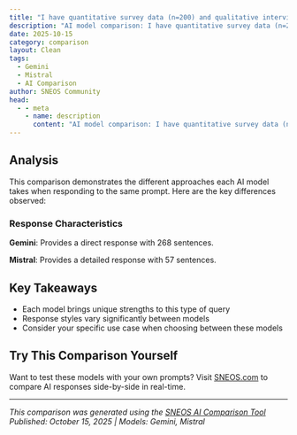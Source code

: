 ```yaml
---
title: "I have quantitative survey data (n=200) and qualitative interview data (n=25) on physician burnout. Help me: 1) Design integration strategy (convergent parallel design), 2) Analyze each dataset separately, 3) Compare and contrast QUAN and QUAL findings, 4) Create joint display table, 5) Develop meta-inferences, 6) Write integrated results section"
description: "AI model comparison: I have quantitative survey data (n=200) and qualitative interview data (n=25) on physician burnout. ..."
date: 2025-10-15
category: comparison
layout: Clean
tags:
  - Gemini
  - Mistral
  - AI Comparison
author: SNEOS Community
head:
  - - meta
    - name: description
      content: "AI model comparison: I have quantitative survey data (n=200) and qualitative interview data (n=25) on physician burnout. Help me: 1) Design i..."
---
```


<ChatComparison
  title="I have quantitative survey data (n=200) and qualitative interview data (n=25) on physician burnout. Help me: 1) Design integration strategy (convergent parallel design), 2) Analyze each dataset separately, 3) Compare and contrast QUAN and QUAL findings, 4) Create joint display table, 5) Develop meta-inferences, 6) Write integrated results section"
  prompt="I have quantitative survey data (n=200) and qualitative interview data (n=25) on physician burnout. Help me: 1) Design integration strategy (convergent parallel design), 2) Analyze each dataset separately, 3) Compare and contrast QUAN and QUAL findings, 4) Create joint display table, 5) Develop meta-inferences, 6) Write integrated results section"
  :responses='{"Gemini": "This is an excellent plan for a mixed methods study using a convergent parallel design! Integrating quantitative and qualitative data effectively can provide a much richer and more nuanced understanding of physician burnout than either method alone.\n\nHere\u0027s a detailed guide for each step:\n\n---\n\n### **1) Design Integration Strategy: Convergent Parallel Design**\n\n**Core Principle:** In a convergent parallel design (also known as triangulation design), both quantitative (QUAN) and qualitative (QUAL) data are collected **independently and concurrently** during the same phase of the research. Each dataset is then **analyzed separately** using its respective methods. Finally, the findings from both analyses are **converged and compared** to identify areas of agreement, disagreement, or unique insights, leading to an overall interpretation.\n\n**Your Specific Strategy:**\n\n*   **Purpose:** To gain a comprehensive understanding of physician burnout by triangulating perspectives. The QUAN data will provide a broad, generalizable picture of prevalence, contributing factors, and demographics, while the QUAL data will offer deep, nuanced insights into the lived experiences, perceptions, and underlying reasons for burnout from the physicians\u0027 own voices.\n*   **Data Collection (Assumed Already Done):**\n    *   **QUAN:** Survey data (n=200) collected on physician burnout (e.g., using established scales like the Maslach Burnout Inventory, questions on workload, administrative burden, support systems, demographics).\n    *   **QUAL:** In-depth interview data (n=25) on physician burnout (e.g., exploring experiences, causes, coping strategies, impacts, and suggestions for change).\n*   **Analysis (Separate):**\n    *   **QUAN:** Statistical analysis of survey data.\n    *   **QUAL:** Thematic analysis (or similar) of interview data.\n*   **Integration Point:** The integration occurs during the **interpretation phase**, after both datasets have been independently analyzed.\n*   **Integration Techniques:**\n    *   **Comparison:** Systematically comparing QUAN findings with QUAL themes.\n    *   **Joint Display Table:** A visual representation of combined findings.\n    *   **Narrative Integration:** Weaving findings together in the results section.\n    *   **Meta-Inferences:** Developing new insights that emerge from the integration of both datasets.\n*   **Potential Outcomes of Integration:**\n    *   **Corroboration/Confirmation:** Both datasets support the same finding.\n    *   **Elaboration/Expansion:** QUAL data provides deeper understanding or explanation for QUAN findings (e.g., why a certain correlation exists). QUAN data can quantify the prevalence of QUAL themes.\n    *   **Contradiction/Divergence:** Findings appear to conflict (this requires careful examination and explanation).\n    *   **Complementarity:** Each dataset provides unique, non-overlapping but equally valuable information that enriches the overall understanding.\n\n---\n\n### **2) Analyze Each Dataset Separately**\n\n#### **2.1) Quantitative Data Analysis (Survey, n=200)**\n\n*   **Software:** SPSS, R, Stata, SAS, or even Excel for descriptive statistics.\n*   **Steps:**\n    1.  **Data Cleaning \u0026 Preparation:**\n        *   Check for missing data, outliers, and data entry errors. Decide how to handle missing values (e.g., listwise deletion, mean imputation, multiple imputation).\n        *   Reverse-code items if necessary (e.g., positive vs. negative statements on a scale).\n        *   Calculate scale scores (e.g., MBI subscale scores for Emotional Exhaustion, Depersonalization, Personal Accomplishment).\n    2.  **Descriptive Statistics:**\n        *   **Demographics:** Frequencies and percentages for categorical variables (e.g., gender, specialty, years in practice). Means and standard deviations for continuous variables (e.g., age).\n        *   **Burnout Prevalence:** Frequencies and percentages for categories of burnout (e.g., low, moderate, high burnout based on scale cut-offs). Means and standard deviations for burnout subscales.\n        *   **Other Variables:** Means, standard deviations, frequencies/percentages for perceived workload, administrative burden, support, job satisfaction, etc.\n    3.  **Inferential Statistics (as appropriate to your research questions):**\n        *   **Group Comparisons:**\n            *   **Independent Samples t-tests:** To compare burnout scores between two groups (e.g., male vs. female physicians).\n            *   **ANOVA (Analysis of Variance):** To compare burnout scores across three or more groups (e.g., different specialties, career stages).\n        *   **Correlations:**\n            *   **Pearson or Spearman correlations:** To examine the strength and direction of relationships between continuous variables (e.g., correlation between hours worked and emotional exhaustion, administrative burden and depersonalization).\n        *   **Regression Analysis (if exploring predictors):**\n            *   **Multiple Regression:** To identify which factors (e.g., workload, administrative tasks, perceived support) significantly predict burnout levels.\n    4.  **Data Visualization:** Create tables, bar charts, pie charts, and histograms to present key findings clearly.\n\n*   **Key Output:** Summaries of demographic characteristics, burnout prevalence rates, average scores on burnout scales, significant differences between groups, and significant correlations or predictors of burnout.\n\n#### **2.2) Qualitative Data Analysis (Interviews, n=25)**\n\n*   **Software:** NVivo, ATLAS.ti, Dedoose, MAXQDA, or manual thematic analysis.\n*   **Approach:** Thematic Analysis (a common and highly suitable method for interview data).\n*   **Steps (Following Braun \u0026 Clarke\u0027s Six Phases):**\n    1.  **Familiarizing yourself with your data:**\n        *   Transcribe all interviews verbatim (if not already done).\n        *   Read and re-read transcripts multiple times. Listen to audio recordings.\n        *   Make initial notes, ideas, and observations.\n    2.  **Generating initial codes:**\n        *   Systematically go through each transcript, line by line or paragraph by paragraph.\n        *   Assign short, descriptive labels (codes) to interesting features of the data that relate to your research questions. Code *all* relevant data.\n        *   Examples: \u0022heavy patient load,\u0022 \u0022feeling overwhelmed,\u0022 \u0022lack of autonomy,\u0022 \u0022bureaucratic burden,\u0022 \u0022peer support,\u0022 \u0022impact on family life,\u0022 \u0022moral distress.\u0022\n    3.  **Searching for themes:**\n        *   Group similar codes together to form potential themes.\n        *   Consider the relationships between codes and how they might combine to form a broader theme.\n        *   Use a mind map or concept map to visualize these relationships.\n    4.  **Reviewing themes:**\n        *   **Phase 1:** Check if the themes accurately reflect the coded extracts (within-theme homogeneity and between-theme heterogeneity). Are there too many or too few? Do some themes need to be merged or split?\n        *   **Phase 2:** Check if the themes work in relation to the entire dataset. Does the thematic map tell a compelling and accurate story about the data?\n    5.  **Defining and naming themes:**\n        *   Clearly define the essence of each theme and what aspect of physician burnout it represents.\n        *   Give each theme a concise, descriptive, and engaging name.\n        *   Identify sub-themes if necessary to provide more detail within a broader theme.\n    6.  **Producing the report:**\n        *   Develop a compelling narrative that tells the story of your data using the identified themes.\n        *   Support each theme and sub-theme with rich, illustrative quotes from the interviews.\n        *   Discuss how the themes address your research questions.\n\n*   **Key Output:** A detailed description of 4-7 overarching themes (and sub-themes) representing the qualitative insights into physician burnout, supported by compelling verbatim quotes.\n\n---\n\n### **3) Compare and Contrast QUAN and QUAL Findings**\n\nThis is the crucial step of integration. Create a structured approach to systematically compare the findings.\n\n*   **Approach:**\n    1.  **List QUAN Key Findings:** Summarize your most salient statistical results (e.g., \u002270% high emotional exhaustion,\u0022 \u0022significant positive correlation between administrative tasks and burnout,\u0022 \u0022no significant difference in burnout between male and female physicians\u0022).\n    2.  **List QUAL Key Themes:** Summarize your main thematic findings (e.g., \u0022Theme: Systemic Pressures,\u0022 \u0022Theme: Erosion of Professional Autonomy,\u0022 \u0022Theme: Importance of Peer Support\u0022).\n    3.  **Systematic Comparison:** Go through each QUAN finding and ask:\n        *   Does a QUAL theme **corroborate/confirm** this finding? (e.g., High emotional exhaustion in QUAN supported by QUAL themes of being \u0022drained\u0022 and \u0022overwhelmed\u0022).\n        *   Does a QUAL theme **elaborate/explain** this finding? (e.g., Correlation between administrative tasks and burnout explained by QUAL data describing specific, time-consuming, and meaningless tasks).\n        *   Does a QUAL theme **contradict** this finding? (e.g., QUAN data shows no difference in burnout by specialty, but QUAL data from one specialty describes unique stressors leading to burnout that might be masked by the broader QUAN measure). This is rare but important to explore.\n        *   Does a QUAL theme provide **unique insights** not captured by QUAN? (e.g., The emotional toll on family life, or moral distress from ethical conflicts, which might not have been direct survey items).\n    4.  Similarly, for each QUAL theme, ask:\n        *   Is there a QUAN finding that **quantifies** the prevalence or intensity of this theme?\n        *   Is there a QUAN finding that provides a **broader context** for this theme?\n        *   Does a QUAN finding **contradict** this theme?\n        *   Does a QUAN finding **add a dimension** not explicitly discussed in QUAL?\n\n*   **Categorize the Relationship:** As you compare, categorize the relationship between the findings:\n    *   **Corroboration:** Strong agreement between methods.\n    *   **Elaboration:** QUAL explains or adds detail to QUAN. QUAN quantifies QUAL.\n    *   **Contradiction:** Disagreement between methods (requires deeper investigation).\n    *   **Complementarity:** Each method provides unique, valuable, non-overlapping insights.\n\n---\n\n### **4) Create Joint Display Table**\n\nA joint display table is an excellent visual tool for integration. It allows you to systematically present and compare findings side-by-side, making the integration transparent and clear.\n\n**Example Structure for a Joint Display Table:**\n\n| Integrated Finding/Topic | Key Quantitative Findings (n=200) | Key Qualitative Findings (n=25) | Relationship | Emerging Meta-Inference |\n| :----------------------- | :--------------------------------- | :------------------------------ | :----------- | :---------------------- |\n| **1. High Emotional Exhaustion \u0026 Overload** | - 70% of physicians scored high on MBI Emotional Exhaustion subscale (M=4.5/6, SD=0.8). \u003Cbr\u003E - Significant positive correlation between average weekly work hours and EE (r=.45, p\u003C.001). | - Theme: \u0022Feeling Drained and Burnt Out.\u0022 Participants frequently used terms like \u0022exhausted,\u0022 \u0022overwhelmed,\u0022 \u0022running on empty.\u0022 \u003Cbr\u003E - Sub-theme: \u0022Relentless Workload.\u0022 Descriptions of long hours, high patient volumes, and lack of breaks. \u003Cbr\u003E *Quote: \u0022I feel utterly drained by the end of the day, there\u0027s just no recovery.\u0022* | Corroboration \u0026 Elaboration | High emotional exhaustion is a pervasive issue, experienced not just as a statistical measure but as a deeply personal and physically debilitating state directly tied to unrelenting workload. |\n| **2. Impact of Administrative Burden** | - Administrative tasks (e.g., EMR documentation, insurance paperwork) rated as highest stressor (M=4.8/5, SD=0.5). \u003Cbr\u003E - Significant positive correlation between perceived administrative burden and Depersonalization (r=.38, p\u003C.01). | - Theme: \u0022Bureaucracy and Box-Ticking.\u0022 Physicians expressed frustration with \u0022meaningless\u0022 paperwork, EMR inefficiencies, and pre-authorization hurdles. \u003Cbr\u003E - Sub-theme: \u0022Loss of Patient-Centered Time.\u0022 Administrative tasks displace time for direct patient care, leading to feelings of depersonalization and reduced purpose. \u003Cbr\u003E *Quote: \u0022I spend more time on the computer than with my patients, it feels like I\u0027m an administrator, not a doctor.\u0022* | Corroboration \u0026 Elaboration | Excessive administrative tasks are a primary driver of depersonalization, not merely a minor annoyance, by alienating physicians from their core purpose of patient care and reducing professional autonomy. |\n| **3. Role of Organizational Support** | - Physicians reporting high perceived organizational support had significantly lower burnout scores (t=3.2, p\u003C.001). \u003Cbr\u003E - Only 30% felt adequately supported by their institution. | - Theme: \u0022Feeling Unseen and Unsupported.\u0022 Many felt a lack of understanding or empathy from leadership. \u003Cbr\u003E - Sub-theme: \u0022Value of Peer \u0026 Team Support.\u0022 While institutional support was lacking, support from colleagues and nursing staff was highly valued as a protective factor. \u003Cbr\u003E *Quote: \u0022My colleagues are the only reason I get through the day, management doesn\u0027t seem to care.\u0022* | Corroboration \u0026 Complementarity | Organizational support is a critical protective factor against burnout, but its perceived absence at the institutional level is a significant concern. Physicians are actively seeking and finding compensatory support within their immediate teams. |\n| **4. Solutions: Systemic vs. Individual** | - Survey questions on preferred interventions indicated 60% desired systemic changes (e.g., reduced administrative load, increased staffing), vs. 20% desiring individual resilience training. | - Theme: \u0022Beyond Individual Resilience.\u0022 Participants universally rejected solutions focused solely on \u0022mindfulness\u0022 or \u0022wellness programs\u0022 without addressing root causes. \u003Cbr\u003E - Sub-theme: \u0022Need for Top-Down Change.\u0022 Strong calls for leadership to address workload, staffing, and administrative inefficiencies. \u003Cbr\u003E *Quote: \u0022Don\u0027t tell me to meditate, give me a functional EMR and more support staff.\u0022* | Corroboration | There is a strong, consistent call from physicians for systemic, organizational interventions to combat burnout, rejecting individual resilience training as an adequate solution when core issues remain unaddressed. |\n\n---\n\n### **5) Develop Meta-Inferences**\n\nMeta-inferences are the higher-order insights, conclusions, or understandings that emerge from the integration of your QUAN and QUAL findings. They are the \u0022so what\u0022 of your mixed methods study \u2013 new knowledge that could not have been derived from either dataset alone.\n\n**How to Develop Meta-Inferences:**\nLook at your Joint Display Table, especially the \u0022Relationship\u0022 and your initial thought for the \u0022Emerging Meta-Inference\u0022 column. Ask:\n*   What new, deeper understanding of physician burnout emerges when these findings are combined?\n*   What are the practical implications of this combined understanding?\n*   Do the integrated findings challenge existing assumptions or theories about burnout?\n*   Do they point to novel directions for intervention or future research?\n\n**Examples of Meta-Inferences (based on the sample Joint Display):**\n\n1.  **Burnout is a deeply embodied and systemic crisis:** While quantitative data confirms high prevalence of emotional exhaustion, qualitative data reveals this is not merely a statistical measure but a profound, debilitating personal experience directly tied to systemic failures (e.g., relentless workload, administrative inefficiencies), challenging the notion that burnout is solely an individual\u0027s inability to cope.\n2.  **Administrative burden as a key driver of depersonalization:** The significant correlation between administrative tasks and depersonalization, illuminated by qualitative narratives of time displacement and feelings of being an \u0022administrator\u0022 rather than a \u0022doctor,\u0022 highlights that bureaucratic demands fundamentally erode a physician\u0027s professional identity and connection to patient care, leading to moral injury and a sense of meaninglessness beyond mere task overload.\n3.  **The critical but often unmet need for organizational empathy:** Despite the statistical protective effect of perceived support, the qualitative data starkly reveals a widespread perception among physicians of a lack of institutional empathy and understanding, indicating a profound disconnect between leadership and front-line experiences. This suggests that \u0022support\u0022 needs to be redefined and delivered authentically to be effective, rather than just perceived.\n4.  **A strong mandate for systemic, not just individual, solutions:** The convergence of QUAN data showing preference for systemic interventions and QUAL data\u0027s emphatic rejection of individual resilience training as a primary solution reveals a clear consensus among physicians: addressing burnout requires fundamental, top-down organizational change, not simply teaching individuals to better cope with dysfunctional systems. This calls for a paradigm shift in intervention strategies.\n\n---\n\n### **6) Write Integrated Results Section**\n\nYour integrated results section should flow logically, presenting findings by overarching integrated themes rather than separating QUAN and QUAL results.\n\n**Structure of the Integrated Results Section:**\n\n1.  **Introduction to Mixed Methods Approach:**\n    *   Briefly state the purpose of using a convergent parallel mixed methods design for this study.\n    *   Explain how QUAN and QUAL data were collected and analyzed independently.\n    *   State that the following section presents the integrated findings to provide a comprehensive understanding of physician burnout.\n\n2.  **Summary of Quantitative Findings (Brief):**\n    *   Provide a concise overview of the main QUAN findings.\n    *   Mention key descriptive statistics (e.g., prevalence of burnout components) and significant inferential results (e.g., key correlations, group differences).\n    *   *Example:* \u0022Quantitative analysis of 200 physician surveys revealed a high prevalence of emotional exhaustion (70% scoring high) and a significant correlation between administrative burden and depersonalization (r=.38, p\u003C.01). Key demographic differences and predictors are summarized in Table X.\u0022\n    *   *Self-correction:* Avoid overwhelming detail here. You can refer readers to a separate, more detailed QUAN methods/results section if you plan to publish the full analyses separately or in an appendix.\n\n3.  **Summary of Qualitative Findings (Brief):**\n    *   Provide a concise overview of the main QUAL themes.\n    *   *Example:* \u0022Thematic analysis of 25 in-depth interviews highlighted four key themes: \u0027Feeling Drained and Burnt Out,\u0027 \u0027Bureaucracy and Box-Ticking,\u0027 \u0027Feeling Unseen and Unsupported,\u0027 and \u0027Beyond Individual Resilience,\u0027 offering rich insights into the lived experience of burnout.\u0022\n    *   *Self-correction:* Again, keep it brief and refer to a more detailed QUAL methods/results section if applicable.\n\n4.  **Integrated Findings (Thematic Presentation):**\n    *   This is the core of your integration. Organize this section around the overarching integrated themes identified in your joint display table.\n    *   For **each integrated theme**:\n        *   **Introduce the Integrated Theme:** Clearly state the theme that emerged from combining both datasets.\n        *   **Present Relevant QUAN Findings:** Summarize the specific quantitative data that addresses this theme. Include statistics (means, percentages, p-values, correlations) and refer to tables/figures where appropriate.\n        *   **Present Relevant QUAL Findings:** Summarize the specific qualitative data (themes, sub-themes) that addresses this theme. Include compelling, illustrative direct quotes from interviews.\n        *   **Explain the Connection/Relationship:** Explicitly state how the QUAN and QUAL findings relate (corroborate, elaborate, contradict, complement). Use transitional phrases.\n        *   **State the Meta-Inference:** Conclude the discussion for that theme by stating the deeper insight gained from the integration.\n\n    *   *Example for an Integrated Theme (e.g., \u0022High Emotional Exhaustion and Overload\u0022)*:\n        \u003E \u0022Both quantitative and qualitative findings unequivocally point to **high emotional exhaustion as a pervasive and debilitating aspect of physician burnout.** Quantitatively, 70% of surveyed physicians scored high on the Maslach Burnout Inventory\u0027s Emotional Exhaustion subscale (M=4.5/6, SD=0.8), indicating a widespread experience of feeling emotionally drained. This statistical prevalence was profoundly illuminated by the qualitative data, where physicians frequently described feeling \u0027utterly drained,\u0027 \u0027overwhelmed,\u0027 and \u0027running on empty.\u0027 As one physician articulated, *\u0027I feel utterly drained by the end of the day, there\u0027s just no recovery. It\u0027s like I\u0027m giving a piece of myself away every hour.\u0027* This corroboration highlights that high emotional exhaustion is not merely a statistical measure but a deeply personal and physically debilitating state, directly tied to unrelenting workload, thereby emphasizing the profound human cost of current work environments.\u0022\n\n5.  **Discussion of Overall Meta-Inferences \u0026 Limitations:**\n    *   Summarize the most significant overarching meta-inferences that emerged from the entire integration process.\n    *   Briefly discuss how the mixed methods approach provided a richer, more comprehensive understanding of physician burnout than either method alone.\n    *   Address any discrepancies or contradictions between the findings, if they occurred, and offer potential explanations.\n    *   Briefly mention methodological limitations pertinent to the mixed methods approach (e.g., potential for unequal power between datasets due to sample size, researcher bias in interpretation).\n\n6.  **Conclusion:**\n    *   Reiterate the most important integrated findings and their implications for understanding and addressing physician burnout.\n\n---\n\nThis structured approach will guide you through a robust integration process, allowing you to leverage the strengths of both your quantitative and qualitative data to develop comprehensive and impactful insights into physician burnout. Good luck!", "Mistral": "Certainly! Let\u0027s break down each step to help you integrate your quantitative survey data and qualitative interview data on physician burnout using a convergent parallel design.\n\n### 1. Design Integration Strategy (Convergent Parallel Design)\n\n**Convergent Parallel Design:**\n- **Purpose:** To compare and contrast quantitative and qualitative data to gain a comprehensive understanding of physician burnout.\n- **Data Collection:**\n  - Quantitative: Survey data (n=200)\n  - Qualitative: Interview data (n=25)\n- **Data Analysis:**\n  - Quantitative: Statistical analysis\n  - Qualitative: Thematic analysis\n- **Integration:**\n  - Compare and contrast findings\n  - Create joint display table\n  - Develop meta-inferences\n\n### 2. Analyze Each Dataset Separately\n\n**Quantitative Analysis:**\n1. **Descriptive Statistics:**\n   - Calculate means, medians, standard deviations, and frequencies for survey items.\n   - Use graphs (e.g., bar charts, histograms) to visualize data.\n2. **Inferential Statistics:**\n   - Conduct t-tests, ANOVA, or regression analysis to identify significant predictors of burnout.\n   - Use correlation analysis to examine relationships between variables.\n\n**Qualitative Analysis:**\n1. **Transcription:**\n   - Transcribe all interview data.\n2. **Coding:**\n   - Use a coding framework (e.g., thematic analysis) to identify themes and patterns.\n   - Develop a codebook with definitions and examples.\n3. **Thematic Analysis:**\n   - Identify major themes and sub-themes related to physician burnout.\n   - Use quotes to illustrate themes.\n\n### 3. Compare and Contrast QUAN and QUAL Findings\n\n**Comparison:**\n- Identify areas where quantitative and qualitative findings converge.\n- Look for themes in qualitative data that are supported by quantitative results.\n\n**Contrast:**\n- Identify areas where quantitative and qualitative findings diverge.\n- Look for themes in qualitative data that are not supported by quantitative results.\n\n### 4. Create Joint Display Table\n\n**Joint Display Table:**\n- Create a table that integrates quantitative and qualitative findings.\n- Include columns for quantitative results, qualitative themes, and a comparison/contrast column.\n\n| **Quantitative Findings**                  | **Qualitative Themes**                  | **Comparison/Contrast**                  |\n|-------------------------------------------|-----------------------------------------|-------------------------------------------|\n| High levels of burnout (mean score = 70)  | Theme: Overwhelming Workload             | Both datasets indicate high burnout levels|\n| Significant correlation between work hours and burnout (r = 0.65) | Theme: Long Working Hours                | Both datasets show work hours as a factor |\n| No significant difference in burnout by gender (p \u003E 0.05) | Theme: Gender Differences in Burnout     | Quantitative data does not support gender differences, but qualitative data suggests nuanced differences |\n\n### 5. Develop Meta-Inferences\n\n**Meta-Inferences:**\n- Synthesize the findings from both datasets to develop broader conclusions.\n- Consider how the quantitative and qualitative data complement each other.\n- Identify areas for further research based on discrepancies.\n\n### 6. Write Integrated Results Section\n\n**Integrated Results Section:**\n\n---\n\n**Results**\n\nThis study employed a convergent parallel design to integrate quantitative survey data (n=200) and qualitative interview data (n=25) to understand physician burnout.\n\n**Quantitative Findings:**\nThe survey data revealed high levels of burnout among physicians, with a mean score of 70 on the burnout scale. There was a significant correlation between work hours and burnout (r = 0.65), indicating that longer work hours are associated with higher levels of burnout. However, there was no significant difference in burnout levels by gender (p \u003E 0.05).\n\n**Qualitative Findings:**\nThematic analysis of the interview data identified several key themes related to physician burnout. The most prominent themes included overwhelming workload, long working hours, and gender differences in burnout experiences. Participants frequently mentioned the intense pressure and lack of support as contributing factors to their burnout.\n\n**Integration of Findings:**\nA joint display table was created to compare and contrast the quantitative and qualitative findings (Table 1). Both datasets indicated high levels of burnout and the significant impact of long working hours. However, while the quantitative data did not show significant gender differences, the qualitative data suggested nuanced differences in how male and female physicians experience burnout.\n\n**Meta-Inferences:**\nThe integration of quantitative and qualitative data provides a comprehensive understanding of physician burnout. The convergence of findings on workload and working hours highlights the critical role of these factors in burnout. The discrepancy in gender differences suggests that while overall burnout levels may not differ by gender, the experiences and contributing factors may vary. This indicates a need for further research to explore gender-specific interventions for burnout.\n\n**Table 1: Joint Display of Quantitative and Qualitative Findings**\n\n| **Quantitative Findings**                  | **Qualitative Themes**                  | **Comparison/Contrast**                  |\n|-------------------------------------------|-----------------------------------------|-------------------------------------------|\n| High levels of burnout (mean score = 70)  | Theme: Overwhelming Workload             | Both datasets indicate high burnout levels|\n| Significant correlation between work hours and burnout (r = 0.65) | Theme: Long Working Hours                | Both datasets show work hours as a factor |\n| No significant difference in burnout by gender (p \u003E 0.05) | Theme: Gender Differences in Burnout     | Quantitative data does not support gender differences, but qualitative data suggests nuanced differences |\n\n---\n\nThis structure will help you effectively integrate and present your findings from both quantitative and qualitative data."}' published-date="{DateTime.UtcNow:HH:mm}"
/>

## Analysis

This comparison demonstrates the different approaches each AI model takes when responding to the same prompt. Here are the key differences observed:

### Response Characteristics

**Gemini**: Provides a direct response with 268 sentences. 

**Mistral**: Provides a detailed response with 57 sentences. 

## Key Takeaways

- Each model brings unique strengths to this type of query
- Response styles vary significantly between models
- Consider your specific use case when choosing between these models

## Try This Comparison Yourself

Want to test these models with your own prompts? Visit [SNEOS.com](https://sneos.com) to compare AI responses side-by-side in real-time.

---

*This comparison was generated using the [SNEOS AI Comparison Tool](https://sneos.com)*
*Published: October 15, 2025 | Models: Gemini, Mistral*

